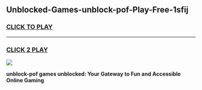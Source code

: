 
## Unblocked-Games-unblock-pof-Play-Free-1sfij
<h3>
<a href="https://premium76.site?title=unblock-pof&ref=20M">CLICK TO PLAY</a></h3>
<hr>

<h3>
<a href="https://premium76.site?title=unblock-pof&ref=20M">CLICK 2 PLAY</a>
  
</h3>

<a href="https://premium76.site?title=unblock-pof&ref=19M"><img src="https://clearcache.store/games.png"></a>


**unblock-pof games unblocked: Your Gateway to Fun and Accessible Online Gaming**
